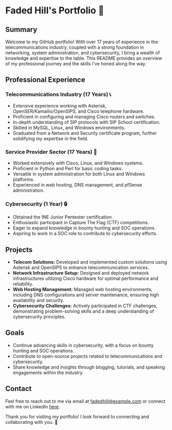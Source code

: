 # Faded Hill's Portfolio 🚀

## Summary
Welcome to my GitHub portfolio! With over 17 years of experience in the telecommunications industry, coupled with a strong foundation in networking, system administration, and cybersecurity, I bring a wealth of knowledge and expertise to the table. This README provides an overview of my professional journey and the skills I've honed along the way.

## Professional Experience
### Telecommunications Industry (17 Years) 📞
- Extensive experience working with Asterisk, OpenSER/Kamailio/OpenSIPS, and Cisco telephone hardware.
- Proficient in configuring and managing Cisco routers and switches.
- In-depth understanding of SIP protocols with SIP School certification.
- Skilled in MySQL, Linux, and Windows environments.
- Graduated from a Network and Security certificate program, further solidifying my expertise in the field.

### Service Provider Sector (17 Years) 💼
- Worked extensively with Cisco, Linux, and Windows systems.
- Proficient in Python and Perl for basic coding tasks.
- Versatile in system administration for both Linux and Windows platforms.
- Experienced in web hosting, DNS management, and pfSense administration.

### Cybersecurity (1 Year) 🔒
- Obtained the INE Junior Pentester certification.
- Enthusiastic participant in Capture The Flag (CTF) competitions.
- Eager to expand knowledge in bounty hunting and SOC operations.
- Aspiring to work in a SOC role to contribute to cybersecurity efforts.

## Projects
- **Telecom Solutions:** Developed and implemented custom solutions using Asterisk and OpenSIPS to enhance telecommunication services.
- **Network Infrastructure Setup:** Designed and deployed network infrastructures utilizing Cisco hardware for optimal performance and reliability.
- **Web Hosting Management:** Managed web hosting environments, including DNS configurations and server maintenance, ensuring high availability and security.
- **Cybersecurity Challenges:** Actively participated in CTF challenges, demonstrating problem-solving skills and a deep understanding of cybersecurity principles.

## Goals
- Continue advancing skills in cybersecurity, with a focus on bounty hunting and SOC operations.
- Contribute to open-source projects related to telecommunications and cybersecurity.
- Share knowledge and insights through blogging, tutorials, and speaking engagements within the industry.

## Contact
Feel free to reach out to me via email at fadedhill@example.com or connect with me on LinkedIn [here](https://www.linkedin.com/in/fadedhill).

Thank you for visiting my portfolio! I look forward to connecting and collaborating with you. 🙌
